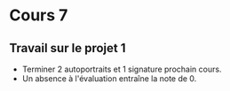 # Cours 7

## Travail sur le projet 1
  * Terminer 2 autoportraits et 1 signature prochain cours.
  * Un absence à l'évaluation entraîne la note de 0. 
